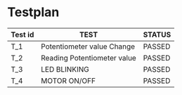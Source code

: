 # Testplan

Test id|TEST | STATUS
-------|-----|-------
T_1|Potentiometer value Change|PASSED
T_2|Reading Potentiometer value|PASSED
T_3|LED BLINKING|PASSED
T_4|MOTOR ON/OFF|PASSED
